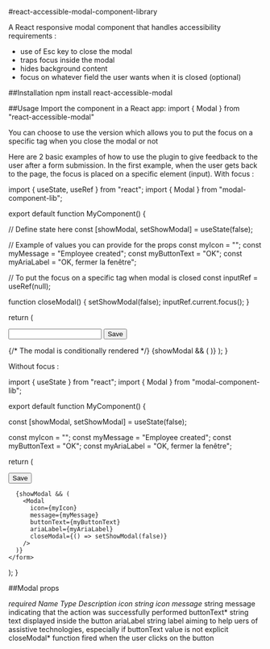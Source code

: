 #react-accessible-modal-component-library

A React responsive modal component that handles accessibility requirements :
-	use of Esc key to close the modal
-	traps focus inside the modal
-	hides background content
-	focus on whatever field the user wants when it is closed (optional)

##Installation
npm install react-accessible-modal

##Usage
Import the component in a React app:
import { Modal } from "react-accessible-modal"
 

You can choose to use the version which allows you to put the focus on a specific tag when you close the modal or not

Here are 2 basic examples of how to use the plugin to give feedback to the user after a form submission. In the first example, when the user gets back to the page, the focus is placed on a specific element (input).
With focus :

import { useState, useRef } from "react";
import { Modal } from "modal-component-lib";

export default function MyComponent() {

  // Define state here
  const [showModal, setShowModal] = useState(false);

  // Example of values you can provide for the props
  const myIcon = "";
  const myMessage = "Employee created";
  const myButtonText = "OK";
  const myAriaLabel = "OK, fermer la fenêtre";

  // To put the focus on a specific tag when modal is closed
  const inputRef = useRef(null);

  function closeModal() {
    setShowModal(false);
    inputRef.current.focus();
  }

  return (
    <form>
      <input forwardedRef={inputRef} />
      <button type="submit">Save</button>

{/* The modal is conditionally rendered */}
      {showModal && (
        <Modal
          icon={myIcon}
          message={myMessage}
          buttonText={myButtonText}
          ariaLabel={myAriaLabel}
          closeModal={closeModal}
        />
      )}
    </form>
  );
}
 
Without focus :

import { useState } from "react";
import { Modal } from "modal-component-lib";

export default function MyComponent() {

  const [showModal, setShowModal] = useState(false);

  const myIcon = "";
  const myMessage = "Employee created";
  const myButtonText = "OK";
  const myAriaLabel = "OK, fermer la fenêtre";

  return (
    <form>
      <button type="submit">Save</button>

      {showModal && (
        <Modal
          icon={myIcon}
          message={myMessage}
          buttonText={myButtonText}
          ariaLabel={myAriaLabel}
          closeModal={() => setShowModal(false)}
        />
      )}
    </form>
  );
}
 


##Modal props

 *required
Name	Type	Description
icon	string	icon
message*	string	message indicating that the action was successfully performed
buttonText*	string	text displayed inside the button
ariaLabel	string	label aiming to help uers of assistive technologies, especially if buttonText value is not explicit
closeModal*	function	fired when the user clicks on the button


